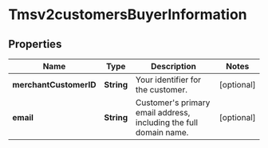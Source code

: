 
# Tmsv2customersBuyerInformation

## Properties
Name | Type | Description | Notes
------------ | ------------- | ------------- | -------------
**merchantCustomerID** | **String** | Your identifier for the customer.  |  [optional]
**email** | **String** | Customer&#39;s primary email address, including the full domain name.  |  [optional]



